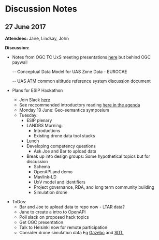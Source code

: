# Discussion Notes

## 27 June 2017

**Attendees:**
Jane, Lindsay, John 

**Discussion:**

* Notes from OGC TC UxS meeting presentations [here](https://portal.opengeospatial.org/index.php?m=projects&a=view&project_id=82&tab=2&artifact_id=84117) but behind OGC paywall


    -- Conceptual Data Model for UAS Zone Data - EUROCAE
 
    -- UAS ATM common altitude reference system discussion document 

* Plans for ESIP Hackathon
    * Join Slack [here](https://join.slack.com/t/landrsworkspace/shared_invite/enQtNjYwNDI3NDk2NTE5LWUxMTEwMDc4Y2RjMmI0MzIwOGI3NTNkNTUyMTQ2N2UyZmZlNDExNGYxNWVjMDFjMDU1MTgwMjE3MWQ5Y2Q1OWE)
    * See reccommended introductory reading [here in the agenda](https://github.com/opengeospatial/LANDRS/blob/master/DesignDocs/DesignHack1/Agenda.md)
    * Monday 19 June: Geo-semantics symposium
    * Tuesday:
        - ESIP plenary
        - LANDRS Morning: 
            - Introductions 
            - Existing drone data tool stacks
        - Lunch
        - Developing competency questions
            * Ask Joe and Bar to upload data
        - Break up into design groups: Some hypothetical topics but for discussion
            - Schema
            - OpenAPI and demo
            - Mavlink-LD
            - UxV model and identifiers
            - Project governance, RDA, and long term community building
            - Simulation drone 

- ToDos:
    - Bar and Joe to upload data to repo now - LTAR data?
    - Jane to create a intro to OpenAPI
    - Poll slack on proposed hack topics
    - Get OGC presentation
    - Talk to Helsinki now for remote participation
    - Consider drone simulation data Eg [Gazebo](https://wiki.ros.org/gazebo) and [SITL](http://ardupilot.org/dev/docs/sitl-simulator-software-in-the-loop.html)
